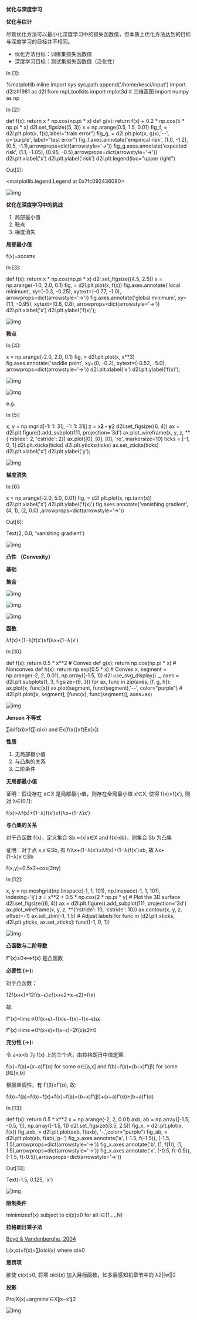 **优化与深度学习**

**优化与估计**

尽管优化方法可以最小化深度学习中的损失函数值，但本质上优化方法达到的目标与深度学习的目标并不相同。

- 优化方法目标：训练集损失函数值
- 深度学习目标：测试集损失函数值（泛化性）

In [1]:

%matplotlib inline import sys sys.path.append('/home/kesci/input') import d2lzh1981 as d2l from mpl_toolkits import mplot3d # 三维画图 import numpy as np

In [2]:

def f(x): return x * np.cos(np.pi * x) def g(x): return f(x) + 0.2 * np.cos(5 * np.pi * x) d2l.set_figsize((5, 3)) x = np.arange(0.5, 1.5, 0.01) fig_f, = d2l.plt.plot(x, f(x),label="train error") fig_g, = d2l.plt.plot(x, g(x),'--', c='purple', label="test error") fig_f.axes.annotate('empirical risk', (1.0, -1.2), (0.5, -1.1),arrowprops=dict(arrowstyle='->')) fig_g.axes.annotate('expected risk', (1.1, -1.05), (0.95, -0.5),arrowprops=dict(arrowstyle='->')) d2l.plt.xlabel('x') d2l.plt.ylabel('risk') d2l.plt.legend(loc="upper right")

Out[2]:

<matplotlib.legend.Legend at 0x7fc092436080>

![img](https://staticcdn.boyuai.com/rt_upload/9349E70A9A0B46F487C86AF9A00D3002/q5p1hvo1y3.svg)

**优化在深度学习中的挑战**

1. 局部最小值
2. 鞍点
3. 梯度消失

**局部最小值**

f(x)=xcosπx

In [3]:

def f(x):    return x * np.cos(np.pi * x) d2l.set_figsize((4.5, 2.5)) x = np.arange(-1.0, 2.0, 0.1) fig,  = d2l.plt.plot(x, f(x)) fig.axes.annotate('local minimum', xy=(-0.3, -0.25), xytext=(-0.77, -1.0),                  arrowprops=dict(arrowstyle='->')) fig.axes.annotate('global minimum', xy=(1.1, -0.95), xytext=(0.6, 0.8),                  arrowprops=dict(arrowstyle='->')) d2l.plt.xlabel('x') d2l.plt.ylabel('f(x)');

![img](https://staticcdn.boyuai.com/rt_upload/4965DB27A9A347E58616D03D993E961F/q5p1i9it7u.svg)

**鞍点**

In [4]:

x = np.arange(-2.0, 2.0, 0.1) fig, = d2l.plt.plot(x, x**3) fig.axes.annotate('saddle point', xy=(0, -0.2), xytext=(-0.52, -5.0),                  arrowprops=dict(arrowstyle='->')) d2l.plt.xlabel('x') d2l.plt.ylabel('f(x)');

![img](https://staticcdn.boyuai.com/rt_upload/02890A049EE14E1D91FD5198DEDA3FFD/q5p1inxfx6.svg)

![img](D:\有道云文件\software_hb@163.com\f565cdf86d1f46b3a4f0cfcdc66935a8\04.jpg)

e.g.

In [5]:

x, y = np.mgrid[-1: 1: 31j, -1: 1: 31j] z = x**2 - y**2 d2l.set_figsize((6, 4)) ax = d2l.plt.figure().add_subplot(111, projection='3d') ax.plot_wireframe(x, y, z, **{'rstride': 2, 'cstride': 2}) ax.plot([0], [0], [0], 'ro', markersize=10) ticks = [-1,  0, 1] d2l.plt.xticks(ticks) d2l.plt.yticks(ticks) ax.set_zticks(ticks) d2l.plt.xlabel('x') d2l.plt.ylabel('y');

![img](https://staticcdn.boyuai.com/rt_upload/974B5BA9119844BD95F3E6DE8FECFE15/q5p1j9cqca.svg)

**梯度消失**

In [6]:

x = np.arange(-2.0, 5.0, 0.01) fig, = d2l.plt.plot(x, np.tanh(x)) d2l.plt.xlabel('x') d2l.plt.ylabel('f(x)') fig.axes.annotate('vanishing gradient', (4, 1), (2, 0.0) ,arrowprops=dict(arrowstyle='->'))

Out[6]:

Text(2, 0.0, 'vanishing gradient')

![img](https://staticcdn.boyuai.com/rt_upload/FD4109A263F4455EAD8C67C5DC37C027/q5p1jlrkib.svg)

**凸性 （Convexity）**

**基础**

**集合**

![img](D:\有道云文件\software_hb@163.com\f806fc94e92d4d09981a2fce8e8b7dbf\8qjvp77gzkzd.png)

![img](D:\有道云文件\software_hb@163.com\44faf8283a934abe8b11c6148073a9d7\gt6o3ddylhja.png)

![img](D:\有道云文件\software_hb@163.com\1575e6075c9c41b2899bf1577f53cad3\tsvenpjstthd.png)

**函数**

λf(x)+(1−λ)f(x′)≥f(λx+(1−λ)x′)

In [10]:

def f(x):    return 0.5 * x**2  # Convex def g(x):    return np.cos(np.pi * x)  # Nonconvex def h(x):    return np.exp(0.5 * x)  # Convex x, segment = np.arange(-2, 2, 0.01), np.array([-1.5, 1]) d2l.use_svg_display() _, axes = d2l.plt.subplots(1, 3, figsize=(9, 3)) for ax, func in zip(axes, [f, g, h]):    ax.plot(x, func(x))    ax.plot(segment, func(segment),'--', color="purple")    # d2l.plt.plot([x, segment], [func(x), func(segment)], axes=ax)

![img](https://staticcdn.boyuai.com/rt_upload/507C2126C2654EAC8A2C220434232A3F/q5p1tqgzh5.svg)

**Jensen 不等式**

∑iαif(xi)≥f(∑iαixi) and Ex[f(x)]≥f(Ex[x])

**性质**

1. 无局部极小值
2. 与凸集的关系
3. 二阶条件

**无局部最小值**

证明：假设存在 x∈X 是局部最小值，则存在全局最小值 x′∈X, 使得 f(x)>f(x′), 则对 λ∈(0,1]:

f(x)>λf(x)+(1−λ)f(x′)≥f(λx+(1−λ)x′)

**与凸集的关系**

对于凸函数 f(x)，定义集合 Sb:={x|x∈X and f(x)≤b}，则集合 Sb 为凸集

证明：对于点 x,x′∈Sb, 有 f(λx+(1−λ)x′)≤λf(x)+(1−λ)f(x′)≤b, 故 λx+(1−λ)x′∈Sb

f(x,y)=0.5x2+cos(2πy)

In [12]:

x, y = np.meshgrid(np.linspace(-1, 1, 101), np.linspace(-1, 1, 101),                   indexing='ij') z = x**2 + 0.5 * np.cos(2 * np.pi * y) # Plot the 3D surface d2l.set_figsize((6, 4)) ax = d2l.plt.figure().add_subplot(111, projection='3d') ax.plot_wireframe(x, y, z, **{'rstride': 10, 'cstride': 10}) ax.contour(x, y, z, offset=-1) ax.set_zlim(-1, 1.5) # Adjust labels for func in [d2l.plt.xticks, d2l.plt.yticks, ax.set_zticks]:    func([-1, 0, 1])

![img](https://staticcdn.boyuai.com/rt_upload/F55A64B60E0743CEA4945D3AA29C6993/q5p1wzmavw.svg)

**凸函数与二阶导数**

f′′(x)≥0⟺f(x) 是凸函数

**必要性 (**⇐**):**

对于凸函数：

12f(x+ϵ)+12f(x−ϵ)≥f(x+ϵ2+x−ϵ2)=f(x)

故:

f′′(x)=limε→0f(x+ϵ)−f(x)ϵ−f(x)−f(x−ϵ)ϵϵ

f′′(x)=limε→0f(x+ϵ)+f(x−ϵ)−2f(x)ϵ2≥0

**充分性 (**⇒**):**

令 a<x<b 为 f(x) 上的三个点，由拉格朗日中值定理:

f(x)−f(a)=(x−a)f′(α) for some α∈[a,x] and f(b)−f(x)=(b−x)f′(β) for some β∈[x,b]

根据单调性，有 f′(β)≥f′(α), 故:

f(b)−f(a)=f(b)−f(x)+f(x)−f(a)=(b−x)f′(β)+(x−a)f′(α)≥(b−a)f′(α)

In [13]:

def f(x):    return 0.5 * x**2 x = np.arange(-2, 2, 0.01) axb, ab = np.array([-1.5, -0.5, 1]), np.array([-1.5, 1]) d2l.set_figsize((3.5, 2.5)) fig_x, = d2l.plt.plot(x, f(x)) fig_axb, = d2l.plt.plot(axb, f(axb), '-.',color="purple") fig_ab, = d2l.plt.plot(ab, f(ab),'g-.') fig_x.axes.annotate('a', (-1.5, f(-1.5)), (-1.5, 1.5),arrowprops=dict(arrowstyle='->')) fig_x.axes.annotate('b', (1, f(1)), (1, 1.5),arrowprops=dict(arrowstyle='->')) fig_x.axes.annotate('x', (-0.5, f(-0.5)), (-1.5, f(-0.5)),arrowprops=dict(arrowstyle='->'))

Out[13]:

Text(-1.5, 0.125, 'x')

![img](https://staticcdn.boyuai.com/rt_upload/1084E24A125F422180CC5907909885E1/q5p21ulbo9.svg)

**限制条件**

minimizexf(x) subject to ci(x)≤0 for all i∈{1,…,N}

**拉格朗日乘子法**

[Boyd & Vandenberghe, 2004](https://d2l.ai/chapter_references/zreferences.html#boyd-vandenberghe-2004)

L(x,α)=f(x)+∑iαici(x) where αi≥0

**惩罚项**

欲使 ci(x)≤0, 将项 αici(x) 加入目标函数，如多层感知机章节中的 λ2||w||2

**投影**

ProjX(x)=argminx′∈X∥x−x′∥2

![img](D:\有道云文件\software_hb@163.com\f2d9d70923b744288dc9f940bd24fc9c\vmo7eggmchzz.png)